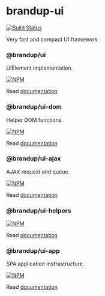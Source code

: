 # brandup-ui

[![Build Status](https://dev.azure.com/brandup/BrandUp%20Core/_apis/build/status%2FBrandUp%2Fbrandup-ui?branchName=master)]()

Very fast and compact UI framework.

### @brandup/ui

UIElement implementation.

[![NPM](https://img.shields.io/npm/v/brandup-ui.svg)](https://www.npmjs.com/package/@brandup/ui)

Read [documentation](npm/brandup-ui/README.md)

### @brandup/ui-dom

Helper DOM functions.

[![NPM](https://img.shields.io/npm/v/brandup-ui-dom.svg)](https://www.npmjs.com/package/@brandup/ui-dom)

Read [documentation](npm/brandup-ui-dom/README.md)

### @brandup/ui-ajax

AJAX request and queue.

[![NPM](https://img.shields.io/npm/v/brandup-ui-ajax.svg)](https://www.npmjs.com/package/@brandup/ui-ajax)

Read [documentation](npm/brandup-ui-ajax/README.md)

### @brandup/ui-helpers

[![NPM](https://img.shields.io/npm/v/brandup-ui-helpers.svg)](https://www.npmjs.com/package/@brandup/ui-helpers)

Read [documentation](npm/brandup-ui-helpers/README.md)

### @brandup/ui-app

SPA application insfrastructure.

[![NPM](https://img.shields.io/npm/v/brandup-ui-app.svg)](https://www.npmjs.com/package/@brandup/ui-app)

Read [documentation](npm/brandup-ui-app/README.md)